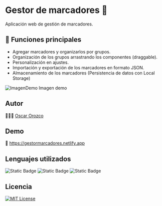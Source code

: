 # Gestor de marcadores 🔖
Aplicación web de gestión de marcadores.

## 🎉 Funciones principales
- Agregar marcadores y organizarlos por grupos.
- Organización de los grupos arrastrando los componentes (draggable).
- Personalización en ajustes.
- Importación y exportación de los marcadores en formato JSON.
- Almacenamiento de los marcadores (Persistencia de datos con Local Storage)


![ImagenDemo](https://gestormarcadores.netlify.app/img/captura%20de%20pantalla%202025-03-12%20132254.png)
Imagen demo

## Autor
🙋🏻‍♂️ [Oscar Orozco](https://github.com/oscaarorozco)


## Demo

🔗 https://gestormarcadores.netlify.app
## Lenguajes utilizados

![Static Badge](https://img.shields.io/badge/Javascript-yellow?style=flat)
![Static Badge](https://img.shields.io/badge/HTML-orange?style=flat)
![Static Badge](https://img.shields.io/badge/Javascript-blue?style=flat)


## Licencia
[![MIT License](https://img.shields.io/badge/License-MIT-green.svg)](https://choosealicense.com/licenses/mit/)



